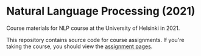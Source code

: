 # Natural Language Processing (2021)

Course materials for NLP course at the University of Helsinki in 2021.

This repository contains source code for course assignments.
If you're taking the course, you should view the [assignment pages](https://markgw.github.io/uh-nlp21/).
